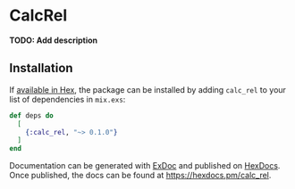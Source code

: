 # CalcRel

**TODO: Add description**

## Installation

If [available in Hex](https://hex.pm/docs/publish), the package can be installed
by adding `calc_rel` to your list of dependencies in `mix.exs`:

```elixir
def deps do
  [
    {:calc_rel, "~> 0.1.0"}
  ]
end
```

Documentation can be generated with [ExDoc](https://github.com/elixir-lang/ex_doc)
and published on [HexDocs](https://hexdocs.pm). Once published, the docs can
be found at <https://hexdocs.pm/calc_rel>.

